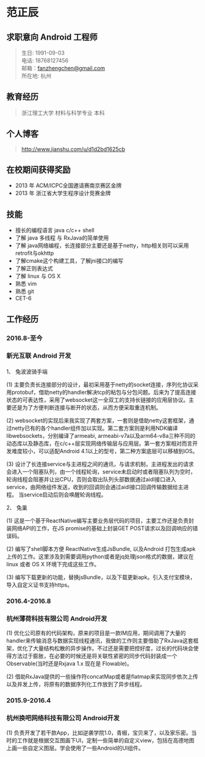 # 范正辰

## 求职意向 Android 工程师

> 生日: 1991-09-03 \
> 电话: 18768127456 \
> 邮箱：fanzhengchen@gmail.com \
> 所在地: 杭州 

## 教育经历 
> 浙江理工大学 材料与科学专业 本科

## 个人博客
> http://www.jianshu.com/u/d1d2bd1625cb

## 在校期间获得奖励
* 2013 年 ACM/ICPC全国邀请赛南京赛区金牌 
* 2013 年 浙江省大学生程序设计竞赛金牌

## 技能
* 擅长的编程语言 java c/c++ shell
* 了解 java 多线程 与 RxJava的简单使用
* 了解 java网络编程，长连接部分主要还是基于netty，http相关则可以采用retrofit与okhttp
* 了解cmake这个构建工具，了解jni接口的编写
* 了解正则表达式
* 了解 linux 与 OS X
* 熟悉 vim
* 熟悉 git
* CET-6

## 工作经历
### 2016.8-至今 
### 新光互联  Android 开发
#### 
1、 兔波波骑手端

(1) 主要负责长连接部分的设计，最初采用基于netty的socket连接，序列化协议采用protobuf，借助netty的handler解决tcp的粘包与分包问题。后来为了提高连接状态的可表达性，采用了websocket这一全双工的支持长链接的应用层协议。主要还是为了方便判断连接与断开的状态，从而方便采取重连机制。

(2) websocket的实现后来我实现了两套方案，一套则是借助netty这套框架，通过netty已有的各个handler组件加以实现。第二套方案则是利用NDK编译libwebsockets，分别编译了armeabi, armeabi-v7a以及arm64-v8a三种不同的动态库以及静态库，在c/c++层实现网络传输层与应用层。第一套方案相对而言开发难度较小，可以适配Android 4.1以上的型号，第二种方案底层可以移植到iOS。

(3) 设计了长连接service与主进程之间的通讯，与请求机制，主进程发出的请求会进入一个阻塞队列，由一个线程轮询，service未启动时或者阻塞队列为空时，轮询线程会阻塞并让出CPU，否则会取出队列头部数据通过aidl接口进入service，由网络组件发送，收到的回调则会通过aidl接口回调传输数据给主进程。
当service启动后则会唤醒轮询线程。

2、 兔巢

(1) 这是一个基于ReactNative编写主要业务层代码的项目，主要工作还是负责封装网络API的工作，在JS promise的基础上封装GET POST请求以及回调响应的错误码。

(2) 编写了shell脚本方便 ReactNative生成JsBundle, 以及Android 打包生成apk上传的工作。这里涉及到需要调用python或者是jq处理json格式的数据，建议在linux 或者 OS X 环境下完成这些工作。

(3) 编写下载更新的功能，替换jsBundle，以及下载更新apk。引入支付宝模块，导入自定义证书支持https。

### 2016.4-2016.8
### 杭州薄荷科技有限公司 Android开发

(1) 优化公司原有的代码架构，原来的项目是一款IM应用，期间调用了大量的handler来传输消息与数据实现线程通讯，我做的工作则主要借助了RxJava这套框架，优化了大量结构松散的异步操作。不过还是需要把控好度，过长的代码块会使得方法过于膨胀，在必要的时候还是将关联性紧密的同步代码封装成一个Observable(当时还是Rxjava 1.x 现在是 Flowable)。

(2) 借助RxJava提供的一些操作符concatMap或者是flatmap来实现同步依次上传以及并发上传，将原有的数据序列化工作放到了异步线程。

### 2015.9-2016.4
### 杭州换吧网络科技有限公司 Android开发

(1) 负责开发了若干款App，比如逆袭学院1.0，青椒，宝贝来了，以及家乐密。当时的工作就是根据交互图画下UI，定制一些简单的自定义view，包括在高德地图上画一些自定义图层。学会使用了一些Android的UI组件。

